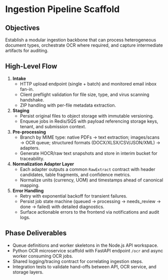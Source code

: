 # Ingestion Pipeline Scaffold

## Objectives
Establish a modular ingestion backbone that can process heterogeneous document types, orchestrate OCR where required, and capture intermediate artifacts for auditing.

## High-Level Flow
1. **Intake**
   - HTTP upload endpoint (single + batch) and monitored email inbox fan-in.
   - Client preflight validation for file size, type, and virus scanning handshake.
   - ZIP handling with per-file metadata extraction.
2. **Staging**
   - Persist original files to object storage with immutable versioning.
   - Enqueue jobs in Redis/SQS with payload referencing storage keys, tenant, and submission context.
3. **Pre-processing**
   - Branch by MIME type: native PDFs → text extraction; images/scans → OCR queue; structured formats (DOCX/XLSX/CSV/JSON/XML) → adapters.
   - Generate HOCR/raw text snapshots and store in interim bucket for traceability.
4. **Normalization Adapter Layer**
   - Each adapter outputs a common `RawExtract` contract with header candidates, table fragments, and confidence metrics.
   - Normalize units (currency, UOM) and timestamps ahead of canonical mapping.
5. **Error Handling**
   - Retry with exponential backoff for transient failures.
   - Persist job state machine (queued → processing → needs_review → done → failed) with detailed diagnostics.
   - Surface actionable errors to the frontend via notifications and audit logs.

## Phase Deliverables
- Queue definitions and worker skeletons in the Node.js API workspace.
- Python OCR microservice scaffold with FastAPI endpoint `/ocr` and async worker consuming OCR jobs.
- Shared logging/tracing contract for correlating ingestion steps.
- Integration tests to validate hand-offs between API, OCR service, and storage layers.
